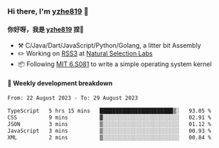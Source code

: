 ### Hi there, I'm [yzhe819](https://github.com/yzhe819) 👋

#### 你好呀，我是 [yzhe819](https://github.com/yzhe819) 捏👋

- :hammer_and_pick: C/Java/Dart/JavaScript/Python/Golang, a litter bit Assembly
- :pencil2: Working on [RSS3](https://github.com/NaturalSelectionLabs/RSS3) at [Natural Selection Labs](https://github.com/NaturalSelectionLabs)
- 📦 Following [MIT 6.S081](https://pdos.csail.mit.edu/6.S081/2020/) to write a simple operating system kernel



#### 📝 Weekly development breakdown

<!--START_SECTION:waka-->

```txt
From: 22 August 2023 - To: 29 August 2023

TypeScript   5 hrs 15 mins   ███████████████████████▒░   93.05 %
CSS          9 mins          ▓░░░░░░░░░░░░░░░░░░░░░░░░   02.91 %
JSON         3 mins          ▒░░░░░░░░░░░░░░░░░░░░░░░░   01.12 %
JavaScript   3 mins          ▒░░░░░░░░░░░░░░░░░░░░░░░░   00.93 %
XML          2 mins          ▒░░░░░░░░░░░░░░░░░░░░░░░░   00.84 %
```

<!--END_SECTION:waka-->



